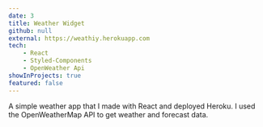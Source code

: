 ```yaml
---
date: 3
title: Weather Widget
github: null
external: https://weathiy.herokuapp.com
tech:
    - React
    - Styled-Components
    - OpenWeather Api
showInProjects: true
featured: false
---
```


A simple weather app that I made with React and deployed Heroku. I used the OpenWeatherMap API to get weather and forecast data.
